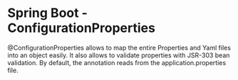 # Spring Boot - ConfigurationProperties

@ConfigurationProperties allows to map the entire Properties and Yaml files into an object easily. It also allows to validate properties with JSR-303 bean validation. By default, the annotation reads from the application.properties file.
